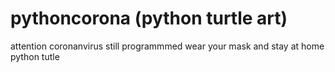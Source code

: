 # pythoncorona (python turtle art)
attention coronanvirus still programmmed
wear your mask
and stay at home
python tutle
